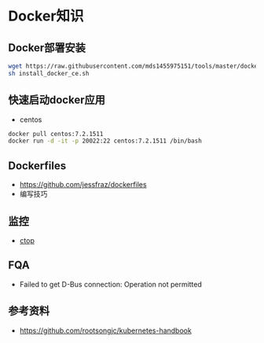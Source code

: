 # Docker知识
## Docker部署安装
``` bash
wget https://raw.githubusercontent.com/mds1455975151/tools/master/docker/install_docker_ce.sh
sh install_docker_ce.sh
```

## 快速启动docker应用
- centos
``` bash
docker pull centos:7.2.1511
docker run -d -it -p 20022:22 centos:7.2.1511 /bin/bash
```

## Dockerfiles
- https://github.com/jessfraz/dockerfiles
- 编写技巧

## 监控
- [ctop](https://github.com/bcicen/ctop)

## FQA
- Failed to get D-Bus connection: Operation not permitted

## 参考资料
- https://github.com/rootsongjc/kubernetes-handbook
